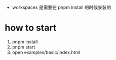-   workspaces 是需要在 pnpm install 的时候安装的

# how to start

1. pnpm install
2. pnpm start
3. open examples/basic/index.html
